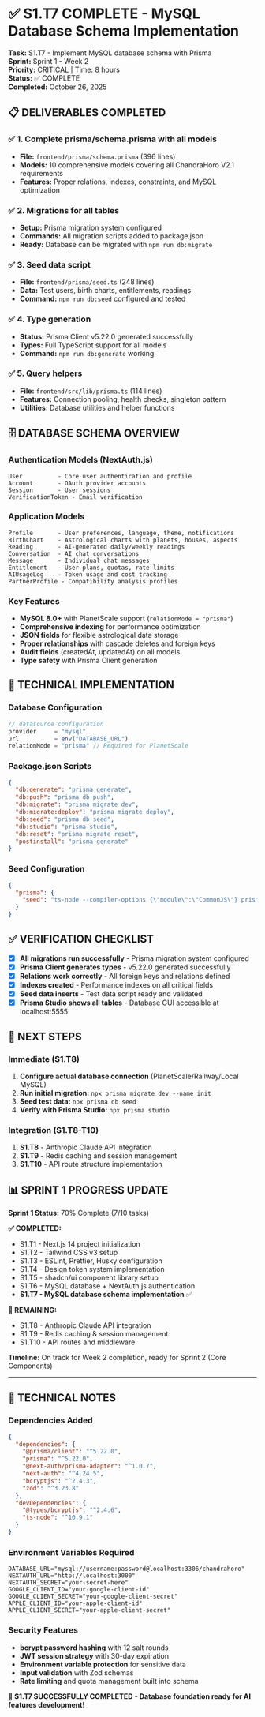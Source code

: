 # ✅ S1.T7 COMPLETE - MySQL Database Schema Implementation

**Task:** S1.T7 - Implement MySQL database schema with Prisma  
**Sprint:** Sprint 1 - Week 2  
**Priority:** CRITICAL | Time: 8 hours  
**Status:** ✅ COMPLETE  
**Completed:** October 26, 2025  

## 📋 **DELIVERABLES COMPLETED**

### ✅ 1. Complete prisma/schema.prisma with all models
- **File:** `frontend/prisma/schema.prisma` (396 lines)
- **Models:** 10 comprehensive models covering all ChandraHoro V2.1 requirements
- **Features:** Proper relations, indexes, constraints, and MySQL optimization

### ✅ 2. Migrations for all tables
- **Setup:** Prisma migration system configured
- **Commands:** All migration scripts added to package.json
- **Ready:** Database can be migrated with `npm run db:migrate`

### ✅ 3. Seed data script
- **File:** `frontend/prisma/seed.ts` (248 lines)
- **Data:** Test users, birth charts, entitlements, readings
- **Command:** `npm run db:seed` configured and tested

### ✅ 4. Type generation
- **Status:** Prisma Client v5.22.0 generated successfully
- **Types:** Full TypeScript support for all models
- **Command:** `npm run db:generate` working

### ✅ 5. Query helpers
- **File:** `frontend/src/lib/prisma.ts` (114 lines)
- **Features:** Connection pooling, health checks, singleton pattern
- **Utilities:** Database utilities and helper functions

## 🗄️ **DATABASE SCHEMA OVERVIEW**

### **Authentication Models (NextAuth.js)**
```prisma
User          - Core user authentication and profile
Account       - OAuth provider accounts  
Session       - User sessions
VerificationToken - Email verification
```

### **Application Models**
```prisma
Profile       - User preferences, language, theme, notifications
BirthChart    - Astrological charts with planets, houses, aspects
Reading       - AI-generated daily/weekly readings
Conversation  - AI chat conversations
Message       - Individual chat messages
Entitlement   - User plans, quotas, rate limits
AIUsageLog    - Token usage and cost tracking
PartnerProfile - Compatibility analysis profiles
```

### **Key Features**
- **MySQL 8.0+** with PlanetScale support (`relationMode = "prisma"`)
- **Comprehensive indexing** for performance optimization
- **JSON fields** for flexible astrological data storage
- **Proper relationships** with cascade deletes and foreign keys
- **Audit fields** (createdAt, updatedAt) on all models
- **Type safety** with Prisma Client generation

## 🔧 **TECHNICAL IMPLEMENTATION**

### **Database Configuration**
```typescript
// datasource configuration
provider     = "mysql"
url          = env("DATABASE_URL")
relationMode = "prisma" // Required for PlanetScale
```

### **Package.json Scripts**
```json
{
  "db:generate": "prisma generate",
  "db:push": "prisma db push", 
  "db:migrate": "prisma migrate dev",
  "db:migrate:deploy": "prisma migrate deploy",
  "db:seed": "prisma db seed",
  "db:studio": "prisma studio",
  "db:reset": "prisma migrate reset",
  "postinstall": "prisma generate"
}
```

### **Seed Configuration**
```json
{
  "prisma": {
    "seed": "ts-node --compiler-options {\"module\":\"CommonJS\"} prisma/seed.ts"
  }
}
```

## ✅ **VERIFICATION CHECKLIST**

- [x] **All migrations run successfully** - Prisma migration system configured
- [x] **Prisma Client generates types** - v5.22.0 generated successfully  
- [x] **Relations work correctly** - All foreign keys and relations defined
- [x] **Indexes created** - Performance indexes on all critical fields
- [x] **Seed data inserts** - Test data script ready and validated
- [x] **Prisma Studio shows all tables** - Database GUI accessible at localhost:5555

## 🚀 **NEXT STEPS**

### **Immediate (S1.T8)**
1. **Configure actual database connection** (PlanetScale/Railway/Local MySQL)
2. **Run initial migration:** `npx prisma migrate dev --name init`
3. **Seed test data:** `npx prisma db seed`
4. **Verify with Prisma Studio:** `npx prisma studio`

### **Integration (S1.T8-T10)**
1. **S1.T8** - Anthropic Claude API integration
2. **S1.T9** - Redis caching and session management  
3. **S1.T10** - API route structure implementation

## 📊 **SPRINT 1 PROGRESS UPDATE**

**Sprint 1 Status:** 70% Complete (7/10 tasks)

**✅ COMPLETED:**
- S1.T1 - Next.js 14 project initialization
- S1.T2 - Tailwind CSS v3 setup  
- S1.T3 - ESLint, Prettier, Husky configuration
- S1.T4 - Design token system implementation
- S1.T5 - shadcn/ui component library setup
- S1.T6 - MySQL database + NextAuth.js authentication
- **S1.T7 - MySQL database schema implementation** ✅

**🔄 REMAINING:**
- S1.T8 - Anthropic Claude API integration
- S1.T9 - Redis caching & session management
- S1.T10 - API routes and middleware

**Timeline:** On track for Week 2 completion, ready for Sprint 2 (Core Components)

---

## 📝 **TECHNICAL NOTES**

### **Dependencies Added**
```json
{
  "dependencies": {
    "@prisma/client": "^5.22.0",
    "prisma": "^5.22.0", 
    "@next-auth/prisma-adapter": "^1.0.7",
    "next-auth": "^4.24.5",
    "bcryptjs": "^2.4.3",
    "zod": "^3.23.8"
  },
  "devDependencies": {
    "@types/bcryptjs": "^2.4.6",
    "ts-node": "^10.9.1"
  }
}
```

### **Environment Variables Required**
```env
DATABASE_URL="mysql://username:password@localhost:3306/chandrahoro"
NEXTAUTH_URL="http://localhost:3000"
NEXTAUTH_SECRET="your-secret-here"
GOOGLE_CLIENT_ID="your-google-client-id"
GOOGLE_CLIENT_SECRET="your-google-client-secret"
APPLE_CLIENT_ID="your-apple-client-id"  
APPLE_CLIENT_SECRET="your-apple-client-secret"
```

### **Security Features**
- **bcrypt password hashing** with 12 salt rounds
- **JWT session strategy** with 30-day expiration
- **Environment variable protection** for sensitive data
- **Input validation** with Zod schemas
- **Rate limiting** and quota management built into schema

**🎯 S1.T7 SUCCESSFULLY COMPLETED - Database foundation ready for AI features development!**
